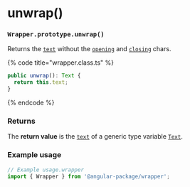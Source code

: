 # unwrap()

### `Wrapper.prototype.unwrap()`

Returns the [`text`](../../wrap/accessors/#wrap.prototype.text) without the [`opening`](../../wrap/accessors/#wrap.prototype.opening) and [`closing`](../../wrap/accessors/#wrap.prototype.closing) chars.

{% code title="wrapper.class.ts" %}
```typescript
public unwrap(): Text {
  return this.text;
}
```
{% endcode %}

### Returns

The **return value** is the [`text`](../../wrap/accessors/#wrap.prototype.text) of a generic type variable [`Text`](../generic-type-variables.md#wrapper-less-than...-text-...greater-than).

### Example usage

```typescript
// Example usage.wrapper
import { Wrapper } from '@angular-package/wrapper';


```

